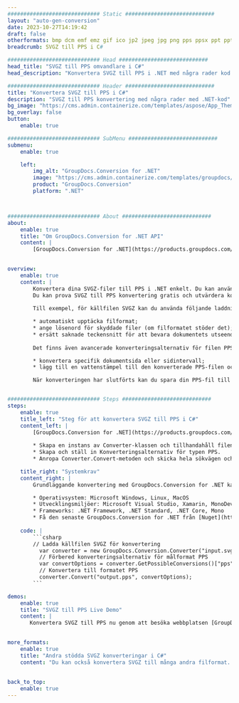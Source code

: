 ```yaml
---
############################# Static ############################
layout: "auto-gen-conversion"
date: 2023-10-27T14:19:42
draft: false
otherformats: bmp dcm emf emz gif ico jp2 jpeg jpg png pps ppsx ppt pptx psb psd svg svgz tga tif tiff webp wmf wmz
breadcrumb: SVGZ till PPS i C#

############################# Head ############################
head_title: "SVGZ till PPS omvandlare i C#"
head_description: "Konvertera SVGZ till PPS i .NET med några rader kod. Använd GroupDocs Document Conversion API för att konvertera över 160 filformat."

############################# Header ############################
title: "Konvertera SVGZ till PPS i C#"
description: "SVGZ till PPS konvertering med några rader med .NET-kod"
bg_image: "https://cms.admin.containerize.com/templates/aspose/App_Themes/V3/images/bg/header1.png"
bg_overlay: false
button:
    enable: true

############################# SubMenu ############################
submenu:
    enable: true

    left:
        img_alt: "GroupDocs.Conversion for .NET"
        image: "https://cms.admin.containerize.com/templates/groupdocs/images/product-logos/90x90-noborder/groupdocs-conversion-net.png"
        product: "GroupDocs.Conversion"
        platform: ".NET"



############################# About ############################
about:
    enable: true
    title: "Om GroupDocs.Conversion for .NET API"
    content: |
        [GroupDocs.Conversion for .NET](https://products.groupdocs.com/conversion/net/) kan användas för att konvertera Microsoft Word, Excel, PowerPoint, PDF, Visio och andra format. GroupDocs.Conversion är ett fristående API som är lämpligt för back-end och interna system där hög prestanda krävs. Det beror inte på någon programvara som Microsoft eller Open Office.
    

overview:
    enable: true
    content: |
        Konvertera dina SVGZ-filer till PPS i .NET enkelt. Du kan använda bara ett par C# kodrader i valfri plattform som du vill, som - Windows, Linux, macOS.
        Du kan prova SVGZ till PPS konvertering gratis och utvärdera konverteringsresultatens kvalitet. Tillsammans med enkla filkonverteringsscenarier kan du prova mer avancerade alternativ för att ladda källfilen SVGZ och för att spara resultatet PPS. 
        
        Till exempel, för källfilen SVGZ kan du använda följande laddningsalternativ:

        * automatiskt upptäcka filformat;
        * ange lösenord för skyddade filer (om filformatet stöder det);
        * ersätt saknade teckensnitt för att bevara dokumentets utseende.
        
        Det finns även avancerade konverteringsalternativ för filen PPS:

        * konvertera specifik dokumentsida eller sidintervall;
        * lägg till en vattenstämpel till den konverterade PPS-filen och många fler.

        När konverteringen har slutförts kan du spara din PPS-fil till den lokala filsökvägen eller någon tredje parts lagring som FTP, Amazon S3, Google Drive, Dropbox etc. Observera - för att konvertera SVGZ till {{ TO}} det finns inget behov av någon ytterligare programvara installerad - som MS Office, Open Office, Adobe Acrobat Reader etc.


############################# Steps ############################
steps:
    enable: true
    title_left: "Steg för att konvertera SVGZ till PPS i C#"
    content_left: |
        [GroupDocs.Conversion for .NET](https://products.groupdocs.com/conversion/net/) gör det enkelt för utvecklare att konvertera en SVGZ-fil till PPS med några rader kod.
        
        * Skapa en instans av Converter-klassen och tillhandahåll filen SVGZ med den fullständiga sökvägen
        * Skapa och ställ in Konverteringsalternativ för typen PPS.
        * Anropa Converter.Convert-metoden och skicka hela sökvägen och formatet (PPS) som en parameter

    title_right: "Systemkrav"
    content_right: |
        Grundläggande konvertering med GroupDocs.Conversion for .NET kan göras med bara några enkla steg. Våra API:er stöds på alla större plattformar och operativsystem. Innan du kör koden nedan, se till att du har följande förutsättningar installerade på ditt system.

        * Operativsystem: Microsoft Windows, Linux, MacOS
        * Utvecklingsmiljöer: Microsoft Visual Studio, Xamarin, MonoDevelop
        * Frameworks: .NET Framework, .NET Standard, .NET Core, Mono
        * Få den senaste GroupDocs.Conversion for .NET från [Nuget](https://www.nuget.org/packages/groupdocs.conversion)
         
    code: |
        ```csharp    
        // Ladda källfilen SVGZ för konvertering
          var converter = new GroupDocs.Conversion.Converter("input.svgz");
          // Förbered konverteringsalternativ för målformat PPS
          var convertOptions = converter.GetPossibleConversions()["pps"].ConvertOptions;
          // Konvertera till formatet PPS
          converter.Convert("output.pps", convertOptions);
        ```

demos:
    enable: true
    title: "SVGZ till PPS Live Demo"
    content: |
       Konvertera SVGZ till PPS nu genom att besöka webbplatsen [GroupDocs.Conversion App](https://products.groupdocs.app/conversion/family). Onlinedemo har följande fördelar
          

more_formats:
    enable: true
    title: "Andra stödda SVGZ konverteringar i C#"
    content: "Du kan också konvertera SVGZ till många andra filformat. Se listan nedan."
       
       
back_to_top:
    enable: true
---
```

